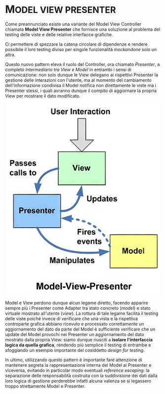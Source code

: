 # <big>M</big>ODEL VIEW PRESENTER

Come preannunciato esiste una variante del Model View Controller chiamata __Model View Presenter__ che fornisce una soluzione al problema del testing delle viste e delle relative interfacce grafiche. 

Ci permettere di spezzare la catena circolare di dipendenze e rendere possibile il loro testing diviso per singole funzionalità _mockandone_ solo un altra.

Questo nuovo pattern eleva il ruolo del Controller, ora chiamato _Presenter_, a completo _intermediario tra View e Model_ in entrambi i sensi di comunicazione: non solo dunque le View delegano ai rispettivi Presenter la gestione delle interazioni con l'utente, ma al momento del cambiamento dell'informazione condivisa il Model notifica non direttamente le viste ma i Presenter stessi, i quali avranno dunque il compito di aggiornare la propria View per mostrare il dato modificato. 

![MVP](/assets/09_model-view-presenter.png)

Model e View perdono dunque alcun legame diretto, facendo apparire sempre più i Presenter come Adapter tra stato concreto (_model_) e stato virtuale mostrato all'utente (_view_).
La rottura di tale legame facilita il testing delle viste poiché invece di verificare che una vista e la rispettiva controparte grafica abbiano ricevuto e processato correttamente un aggiornamento del dato da parte del Model è sufficiente verificare che un update del Model provochi nei Presenter un aggiornamento del dato mostrato dalla propria View: siamo dunque riusciti a __isolare l'interfaccia logica da quella grafica__, rendendo più semplice il testing di entrambe e sfoggiando un esempio importante del cosiddetto _design for testing_.

In ultimo, utilizzando questo pattern è importante fare attenzione di mantenere segreta la rappresentazione interna del Model ai Presenter e viceversa, evitando in particolar modo eventuali _reference escaping_: la separazione delle responsabilità costruita con la suddivisione dei dati dalla loro logica di gestione perderebbe infatti alcuna valenza se si legassero troppo strettamente Model e Presenter.
